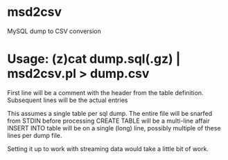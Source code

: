 # msd2csv
MySQL dump to CSV conversion

# Usage:   (z)cat dump.sql(.gz) | msd2csv.pl > dump.csv

First line will be a comment with the header from the
table definition.   Subsequent lines will be the actual entries

This assumes a single table per sql dump. The entire file will be snarfed from STDIN before processing
CREATE TABLE will be a multi-line affair
INSERT INTO table will be on a single (long) line, possibly multiple of these lines per dump file.

Setting it up to work with streaming data would take a little bit of work.  
